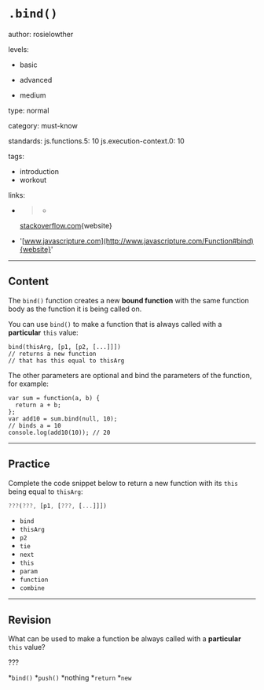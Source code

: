 # `.bind()`
author: rosielowther

levels:

  - basic

  - advanced

  - medium

type: normal

category: must-know

standards:
  js.functions.5: 10
  js.execution-context.0: 10

tags:
  - introduction
  - workout

links:

  - >-
    [stackoverflow.com](http://stackoverflow.com/questions/2236747/use-of-the-javascript-bind-method){website}

  - '[www.javascripture.com](http://www.javascripture.com/Function#bind){website}'

---
## Content

The `bind()` function creates a new **bound function** with the same function body as the function it is being called on.

You can use `bind()` to make a function that is always called with a **particular** `this` value:
```
bind(thisArg, [p1, [p2, [...]]])
// returns a new function
// that has this equal to thisArg
```
The other parameters are optional and bind the parameters of the function, for example:

```
var sum = function(a, b) {
  return a + b;
};
var add10 = sum.bind(null, 10);
// binds a = 10
console.log(add10(10)); // 20
```

---
## Practice

Complete the code snippet below to return a new function with its `this` being equal to `thisArg`:

```javascript
???(???, [p1, [???, [...]]])
```

* `bind`
* `thisArg`
* `p2`
* `tie`
* `next`
* `this`
* `param`
* `function`
* `combine`

---
## Revision

What can be used to make a function be always called with a **particular** `this` value?

???

*`bind()`
*`push()`
*nothing
*`return`
*`new`
